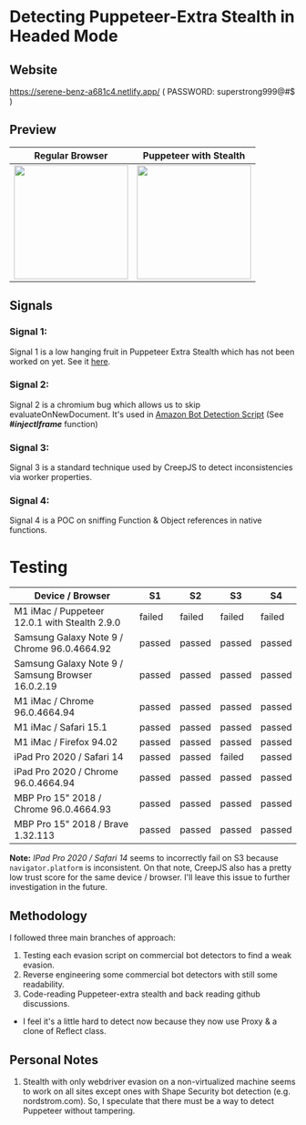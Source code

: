 # Detecting Puppeteer-Extra Stealth in Headed Mode

## Website
https://serene-benz-a681c4.netlify.app/ ( PASSWORD: superstrong999@#$ )

## Preview
| Regular Browser | Puppeteer with Stealth |
|-----------------|------------------------|
|<img src="https://user-images.githubusercontent.com/11026445/145713931-80eec91d-42be-423a-99d7-5a70a58ac2bd.png" width="200">|<img src="https://user-images.githubusercontent.com/11026445/145714077-35426b3d-552a-4af2-84dd-49134212b2b4.png" width="200">|

## Signals

### Signal 1:
Signal 1 is a low hanging fruit in Puppeteer Extra Stealth which has not been worked on yet. See it [here](https://github.com/berstend/puppeteer-extra/pull/565).

### Signal 2:
Signal 2 is a chromium bug which allows us to skip evaluateOnNewDocument. It's used in [Amazon Bot Detection Script](https://github.com/chris124567/commercial-bot-detectors/blob/master/files/amazon.js) (See **#_injectIframe_** function)

### Signal 3:
Signal 3 is a standard technique used by CreepJS to detect inconsistencies via worker properties.

### Signal 4:
Signal 4 is a POC on sniffing Function & Object references in native functions.

# Testing
| Device / Browser                                  | S1     | S2     | S3     | S4     |
|---------------------------------------------------|--------|--------|--------|--------|
| M1 iMac / Puppeteer 12.0.1 with Stealth 2.9.0     | failed | failed | failed | failed |
| Samsung Galaxy Note 9 / Chrome 96.0.4664.92       | passed | passed | passed | passed   |
| Samsung Galaxy Note 9 / Samsung Browser 16.0.2.19 | passed | passed | passed | passed   |
| M1 iMac / Chrome 96.0.4664.94                     | passed | passed | passed | passed   |
| M1 iMac / Safari 15.1                             | passed | passed | passed | passed   |
| M1 iMac / Firefox 94.02                           | passed | passed | passed | passed   |
| iPad Pro 2020 / Safari 14                         | passed | passed | failed | passed   |
| iPad Pro 2020 / Chrome 96.0.4664.94               | passed | passed | passed | passed   |
| MBP Pro 15" 2018 / Chrome 96.0.4664.93            | passed | passed | passed | passed   |
| MBP Pro 15" 2018 / Brave 1.32.113                 | passed | passed | passed | passed   |

**Note:** _IPad Pro 2020 / Safari 14_ seems to incorrectly fail on S3 because `navigator.platform` is inconsistent. On that note, CreepJS also has a pretty low trust score for the same device / browser. I'll leave this issue to further investigation in the future.

## Methodology
I followed three main branches of approach:
1. Testing each evasion script on commercial bot detectors to find a weak evasion.
1. Reverse engineering some commercial bot detectors with still some readability.
2. Code-reading Puppeteer-extra stealth and back reading github discussions.
  - I feel it's a little hard to detect now because they now use Proxy & a clone of Reflect class.

## Personal Notes
1. Stealth with only webdriver evasion on a non-virtualized machine seems to work on all sites except ones with Shape Security bot detection (e.g. nordstrom.com). So, I speculate that there must be a way to detect Puppeteer without tampering.
